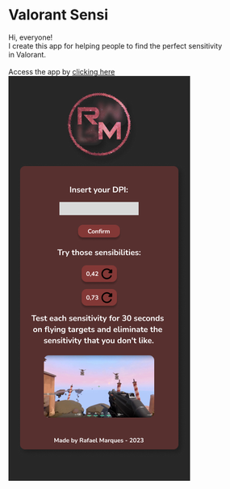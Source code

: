 # Valorant Sensi

Hi, everyone! <br>
I create this app for helping people to find the perfect sensitivity<br>
in Valorant.
<br>
<br>
Access the app by <a href="https://valorant-sens.netlify.app/">clicking here</a>
<img src="./img/preview.png" alt="App preview">